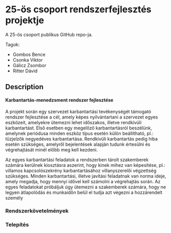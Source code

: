 # 25-ös csoport rendszerfejlesztés projektje

A 25-ös csoport publikus GitHub repo-ja.

Tagok:
- Gombos Bence
- Csonka Viktor
- Gálicz Zsombor
- Ritter Dávid

## Description

#### Karbantartás-menedzsment rendszer fejlesztése

A projekt során egy szervezet karbantartási tevékenységét támogató rendszer fejlesztése a cél, amely
képes nyilvántartani a szervezet egyes eszközeit, amelyekre ütemezni lehet időszakos, illetve
rendkívüli karbantartást. Első esetben egy megelőző karbantartásról beszélünk, amelynek periódusa
minden eszköz típus esetén külön beállítható, pl.: tűzjelzők negyedéves karbantartása. Rendkívüli
karbantartás pedig hiba esetén szükséges, amelyről bejelentések alapján tudunk értesülni és
végrehajtását minél előbb meg kell kezdeni.

Az egyes karbantartási feladatok a rendszerben tárolt szakemberek számára kerülnek kiosztásra
aszerint, hogy kinek mihez van képesítése, pl.: villamos kapcsolószekrény karbantartásához
villanyszerelői végzettség szükséges. Minden karbantartási, illetve javítási feladatnak van norma ideje,
amely megadja, hogy mennyi idővel kell számolni a végrehajtás során. Az egyes feladatokat próbáljuk
úgy ütemezni a szakemberek számára, hogy ne legyen átlapolódás és munkaidőn belül el tudja azt
végezni a hozzárendelt személy



### Rendszerkövetelmények

### Telepítés
